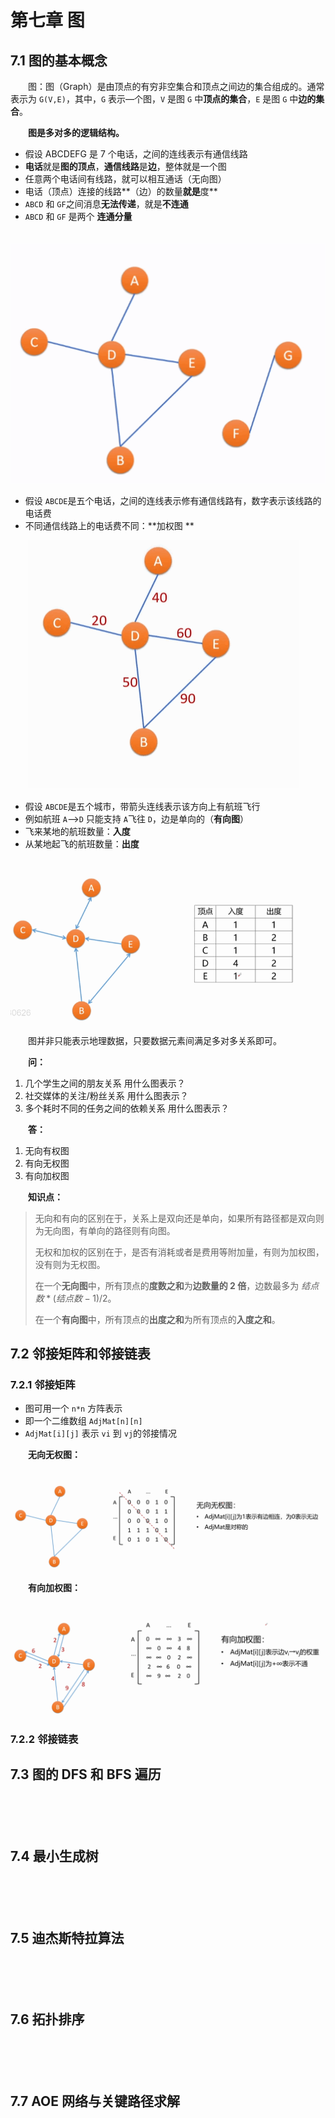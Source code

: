 # 第七章 图

## 7.1 图的基本概念

　　图：图（Graph）是由顶点的有穷非空集合和顶点之间边的集合组成的。通常表示为 `G(V,E)`​，其中，`G`​ 表示—个图，`V`​ 是图 `G`​ 中**顶点的集合**，`E`​ 是图 `G`​ 中**边的集合**。

　　**图是多对多的逻辑结构。**

* 假设 ABCDEFG 是 7 个电话，之间的连线表示有通信线路
* **电话**就是**图的顶点**，**通信线路**是**边**，整体就是一个图
* 任意两个电话间有线路，就可以相互通话（无向图）
* 电话（顶点）连接的线路**（边）的数量**就是**度**
* ​`ABCD`​ 和 `GF`​ 之间消息**无法传递**，就是**不连通**
* ​`ABCD`​ 和 `GF`​ 是两个 **连通分量**

　　 ![image](assets/image-20221021104302-47j25m6.png)

* 假设 `ABCDE`​ 是五个电话，之间的连线表示修有通信线路有，数字表示该线路的电话费
* 不同通信线路上的电话费不同：**加权图 **

　　![image](assets/image-20221021110838-3b0op1d.png)

* 假设 `ABCDE`​ 是五个城市，带箭头连线表示该方向上有航班飞行
* 例如航班 `A`​——>`D`​ 只能支持 `A`​ 飞往 `D`​，边是单向的（**有向图**）
* 飞来某地的航班数量：**入度**
* 从某地起飞的航班数量：**出度**

　　![image](assets/image-20221021195648-wydu3ov.png)

　　图并非只能表示地理数据，只要数据元素间满足多对多关系即可。

　　**问：**

1. 几个学生之间的朋友关系 用什么图表示？
2. 社交媒体的关注/粉丝关系 用什么图表示？
3. 多个耗时不同的任务之间的依赖关系 用什么图表示？

　　**答：**

1. 无向有权图
2. 有向无权图
3. 有向加权图

　　**知识点：**

> 无向和有向的区别在于，关系上是双向还是单向，如果所有路径都是双向则为无向图，有单向的路径则有向图。
>
> 无权和加权的区别在于，是否有消耗或者是费用等附加量，有则为加权图，没有则为无权图。
>
> 在一个**无向图**中，所有顶点的**度数之和**为**边数量的 2 倍**，边数最多为 $结点数*(结点数-1)/2$。
>
> 在一个**有向图**中，所有顶点的**出度之和**为所有顶点的**入度之和**。

## 7.2 邻接矩阵和邻接链表

### 7.2.1 邻接矩阵

* 图可用一个 `n*n`​ 方阵表示
* 即一个二维数组 `AdjMat[n][n]`​
* ​`AdjMat[i][j]`​ 表示 `vi`​ 到 `vj`​ 的邻接情况

　　**无向无权图：**

　　![image](assets/image-20221021202539-b66zy5h.png)

　　**有向加权图：**

　　![image](assets/image-20221021202611-01xo0l6.png)

### 7.2.2 邻接链表

## 7.3 图的 DFS 和 BFS 遍历

　　‍

　　‍

## 7.4 最小生成树

　　‍

　　‍

## 7.5 迪杰斯特拉算法

　　‍

　　‍

## 7.6 拓扑排序

　　‍

　　‍

## 7.7 AOE 网络与关键路径求解

　　‍

　　‍
